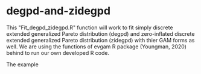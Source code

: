 # degpd-and-zidegpd
This "Fit_degpd_zidegpd.R" function will work to fit simply discrete extended generalized Pareto distribution (degpd) and zero-inflated discrete extended generalized Pareto distribution (zidegpd) with thier GAM forms as well. We are using the functions of evgam R package (Youngman, 2020) behind to run our own developed R code.


The example
